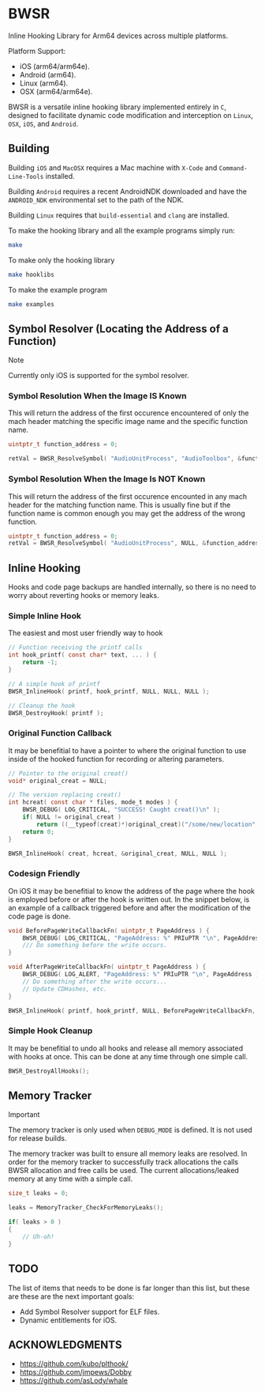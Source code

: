 # BWSR
Inline Hooking Library for Arm64 devices across multiple platforms.

Platform Support:
- iOS (arm64/arm64e).
- Android (arm64).
- Linux (arm64).
- OSX (arm64/arm64e).

BWSR is a versatile inline hooking library implemented entirely in `C`, designed to facilitate dynamic code modification and interception on `Linux`, `OSX`, `iOS`, and `Android`.

## Building
Building `iOS` and `MacOSX` requires a Mac machine with `X-Code` and `Command-Line-Tools` installed.

Building `Android` requires a recent AndroidNDK downloaded and have the `ANDROID_NDK` environmental set to the path of the NDK.

Building `Linux` requires that `build-essential` and `clang` are installed.

To make the hooking library and all the example programs simply run:
```sh
make
```

To make only the hooking library
```sh
make hooklibs
```

To make the example program
```sh
make examples
```

## Symbol Resolver (Locating the Address of a Function)
> [!NOTE]
> Currently only iOS is supported for the symbol resolver.

### Symbol Resolution When the Image IS Known
This will return the address of the first occurence encountered of only the mach header matching the specific image name and the specific function name.
```c
uintptr_t function_address = 0;

retVal = BWSR_ResolveSymbol( "AudioUnitProcess", "AudioToolbox", &function_address );
```

### Symbol Resolution When the Image Is **NOT** Known
This will return the address of the first occurence encounted in any mach header for the matching function name. This is usually fine but if the function name is common enough you may get the address of the wrong function.
```c
uintptr_t function_address = 0;
retVal = BWSR_ResolveSymbol( "AudioUnitProcess", NULL, &function_address );
```

## Inline Hooking
Hooks and code page backups are handled internally, so there is no need to worry about reverting hooks or memory leaks.

### Simple Inline Hook
The easiest and most user friendly way to hook
```c
// Function receiving the printf calls
int hook_printf( const char* text, ... ) {
    return -1;
}

// A simple hook of printf
BWSR_InlineHook( printf, hook_printf, NULL, NULL, NULL );

// Cleanup the hook
BWSR_DestroyHook( printf );
```

### Original Function Callback
It may be benefitial to have a pointer to where the original function to use inside of the hooked function for recording or altering parameters.
```c
// Pointer to the original creat()
void* original_creat = NULL;

// The version replacing creat()
int hcreat( const char * files, mode_t modes ) {
    BWSR_DEBUG( LOG_CRITICAL, "SUCCESS! Caught creat()\n" );
    if( NULL != original_creat )
        return ((__typeof(creat)*)original_creat)("/some/new/location", modes);
    return 0;
}

BWSR_InlineHook( creat, hcreat, &original_creat, NULL, NULL );
```


### Codesign Friendly
On iOS it may be benefitial to know the address of the page where the hook is employed before or after the hook is written out. In the snippet below, is an example of a callback triggered before and after the modification of the code page is done.
```c
void BeforePageWriteCallbackFn( uintptr_t PageAddress ) {
    BWSR_DEBUG( LOG_CRITICAL, "PageAddress: %" PRIuPTR "\n", PageAddress );
    /// Do something before the write occurs.
}

void AfterPageWriteCallbackFn( uintptr_t PageAddress ) {
    BWSR_DEBUG( LOG_ALERT, "PageAddress: %" PRIuPTR "\n", PageAddress );
    // Do something after the write occurs...
    // Update CDHashes, etc.
}

BWSR_InlineHook( printf, hook_printf, NULL, BeforePageWriteCallbackFn, AfterPageWriteCallbackFn );
```

### Simple Hook Cleanup
It may be benefitial to undo all hooks and release all memory associated with hooks at once. This can be done at any time through one simple call.
```c
BWSR_DestroyAllHooks();
```

## Memory Tracker
> [!IMPORTANT]
> The memory tracker is only used when `DEBUG_MODE` is defined. It is not used for release builds.

The memory tracker was built to ensure all memory leaks are resolved. In order for the memory tracker to successfully track allocations the calls BWSR allocation and free calls be used. The current allocations/leaked memory at any time with a simple call.
```c
size_t leaks = 0;

leaks = MemoryTracker_CheckForMemoryLeaks();

if( leaks > 0 )
{
    // Uh-oh!
}
```

## TODO
The list of items that needs to be done is far longer than this list, but these are these are the next important goals:
- Add Symbol Resolver support for ELF files.
- Dynamic entitlements for iOS.

## ACKNOWLEDGMENTS
- https://github.com/kubo/plthook/
- https://github.com/jmpews/Dobby
- https://github.com/asLody/whale